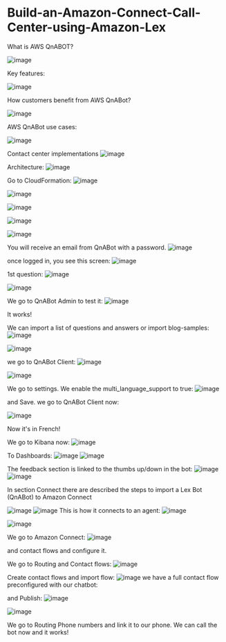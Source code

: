 # Build-an-Amazon-Connect-Call-Center-using-Amazon-Lex

What is AWS QnABOT?

![image](https://github.com/redjules/Build-an-Amazon-Connect-Call-Center-using-Amazon-Lex-/assets/106017493/adb5ee39-13b0-4132-bcc5-4691a37ac632)

Key features:

![image](https://github.com/redjules/Build-an-Amazon-Connect-Call-Center-using-Amazon-Lex-/assets/106017493/0bf8b33b-a48f-48f0-99af-df2f6cfc6d1d)

How customers benefit from AWS QnABot?

![image](https://github.com/redjules/Build-an-Amazon-Connect-Call-Center-using-Amazon-Lex-/assets/106017493/0349391a-a4d7-4bc2-908e-bf40f60f0167)

AWS QnABot use cases:

![image](https://github.com/redjules/Build-an-Amazon-Connect-Call-Center-using-Amazon-Lex-/assets/106017493/003ba749-c32f-4f8e-b042-4688cdfbdbde)

Contact center implementations
![image](https://github.com/redjules/Build-an-Amazon-Connect-Call-Center-using-Amazon-Lex-/assets/106017493/96a3b20f-29c2-4949-ae34-84c683a491c0)



Architecture:
![image](https://github.com/redjules/Build-an-Amazon-Connect-Call-Center-using-Amazon-Lex-/assets/106017493/5aa6fa88-b6f3-48da-9972-437ed743c567)

Go to CloudFormation:
![image](https://github.com/redjules/Build-an-Amazon-Connect-Call-Center-using-Amazon-Lex-/assets/106017493/d4f668b0-d525-4950-8888-c28767298b03)


![image](https://github.com/redjules/Build-an-Amazon-Connect-Call-Center-using-Amazon-Lex-/assets/106017493/f686d420-9200-4e53-93f2-5d170ba1af1e)

![image](https://github.com/redjules/Build-an-Amazon-Connect-Call-Center-using-Amazon-Lex-/assets/106017493/f3cb788c-0122-401b-9ffd-c56d429e25a5)


![image](https://github.com/redjules/Build-an-Amazon-Connect-Call-Center-using-Amazon-Lex-/assets/106017493/44627e97-5676-42b5-a0f8-d03a0a83f82a)

![image](https://github.com/redjules/Build-an-Amazon-Connect-Call-Center-using-Amazon-Lex-/assets/106017493/32c02ebf-f385-4b58-a84f-28761cc42f43)

You will receive an email from QnABot with a password.
![image](https://github.com/redjules/Build-an-Amazon-Connect-Call-Center-using-Amazon-Lex-/assets/106017493/38f60a6d-7945-4bea-9741-1a0db2ec6248)

once logged in, you see this screen:
![image](https://github.com/redjules/Build-an-Amazon-Connect-Call-Center-using-Amazon-Lex-/assets/106017493/52c81e9b-32fb-439a-8006-d7aae4206fcf)


1st question:
![image](https://github.com/redjules/Build-an-Amazon-Connect-Call-Center-using-Amazon-Lex-/assets/106017493/aef3ad4c-93e1-4367-98d7-6b31d8b7a011)

![image](https://github.com/redjules/Build-an-Amazon-Connect-Call-Center-using-Amazon-Lex-/assets/106017493/86379daa-cc47-47c7-b058-4952161957ee)

We go to QnABot Admin to test it:
![image](https://github.com/redjules/Build-an-Amazon-Connect-Call-Center-using-Amazon-Lex-/assets/106017493/7f97057b-3e13-41ab-8833-ab150455cb15)

It works!

We can import a list of questions and answers or import blog-samples:
![image](https://github.com/redjules/Build-an-Amazon-Connect-Call-Center-using-Amazon-Lex-/assets/106017493/46e53ead-dc37-4084-bf10-fb2c35bc23ff)

![image](https://github.com/redjules/Build-an-Amazon-Connect-Call-Center-using-Amazon-Lex-/assets/106017493/b31d1d41-b582-44ee-8080-90ec186f9438)

we go to QnABot Client:
![image](https://github.com/redjules/Build-an-Amazon-Connect-Call-Center-using-Amazon-Lex-/assets/106017493/c76f204f-d3c0-4476-993a-0d93d011cb27)

![image](https://github.com/redjules/Build-an-Amazon-Connect-Call-Center-using-Amazon-Lex-/assets/106017493/14abd689-7c84-4b3f-88a2-ec5b2631222a)


We go to settings. We enable the multi_language_support to true:
![image](https://github.com/redjules/Build-an-Amazon-Connect-Call-Center-using-Amazon-Lex-/assets/106017493/51cd6870-a8b7-4855-8779-180bcb10e31e)

and Save. we go to QnABot Client now:

![image](https://github.com/redjules/Build-an-Amazon-Connect-Call-Center-using-Amazon-Lex-/assets/106017493/d60be76e-0974-44fe-8935-953c70083571)

Now it's in French!

We go to Kibana now:
![image](https://github.com/redjules/Build-an-Amazon-Connect-Call-Center-using-Amazon-Lex-/assets/106017493/3f5342fe-ba87-4fba-a1ef-3749ddf6814c)

To Dashboards:
![image](https://github.com/redjules/Build-an-Amazon-Connect-Call-Center-using-Amazon-Lex-/assets/106017493/80e221a7-57a3-4248-90b3-252aed6c78b8)
![image](https://github.com/redjules/Build-an-Amazon-Connect-Call-Center-using-Amazon-Lex-/assets/106017493/5c6f41d2-0a09-4c2b-af9f-d4d2abe8b8f7)

The feedback section is linked to the thumbs up/down in the bot:
![image](https://github.com/redjules/Build-an-Amazon-Connect-Call-Center-using-Amazon-Lex-/assets/106017493/84ef75f6-2bab-45cb-84ed-5a2a30c05f62)
![image](https://github.com/redjules/Build-an-Amazon-Connect-Call-Center-using-Amazon-Lex-/assets/106017493/953c00a3-8551-410f-b7f0-33614dc5c318)


In section Connect there are described the steps to import a Lex Bot (QnABot) to Amazon Connect

![image](https://github.com/redjules/Build-an-Amazon-Connect-Call-Center-using-Amazon-Lex-/assets/106017493/7783b664-8551-460e-a315-4f2ac5db8f20)
![image](https://github.com/redjules/Build-an-Amazon-Connect-Call-Center-using-Amazon-Lex-/assets/106017493/823d6473-8780-4143-ac34-1180f38b775b)
This is how it connects to an agent:
![image](https://github.com/redjules/Build-an-Amazon-Connect-Call-Center-using-Amazon-Lex-/assets/106017493/c11c216d-91e5-4cb7-8fab-00105d242d6a)

![image](https://github.com/redjules/Build-an-Amazon-Connect-Call-Center-using-Amazon-Lex-/assets/106017493/30e1f20b-72be-429a-b502-22020d42a5bf)


We go to Amazon Connect:
![image](https://github.com/redjules/Build-an-Amazon-Connect-Call-Center-using-Amazon-Lex-/assets/106017493/32699538-87f2-44d6-aa7a-356d8a9cbad3)

and contact flows and configure it.

We go to Routing and Contact flows:
![image](https://github.com/redjules/Build-an-Amazon-Connect-Call-Center-using-Amazon-Lex-/assets/106017493/adffd246-0c17-4ac9-a3ee-7e0027b2a695)

Create contact flows and import flow:
![image](https://github.com/redjules/Build-an-Amazon-Connect-Call-Center-using-Amazon-Lex-/assets/106017493/cda0b24b-fe4b-4264-8426-0c0864b003b5)
we have a full contact flow preconfigured with our chatbot:

and Publish:
![image](https://github.com/redjules/Build-an-Amazon-Connect-Call-Center-using-Amazon-Lex-/assets/106017493/ce441a7d-4332-4038-bf17-d7c42a845046)


![image](https://github.com/redjules/Build-an-Amazon-Connect-Call-Center-using-Amazon-Lex-/assets/106017493/4c4b11a6-c5b4-4ef6-a549-8113938a9ca5)

We go to Routing Phone numbers and link it to our phone. We can call the bot now and it works!






